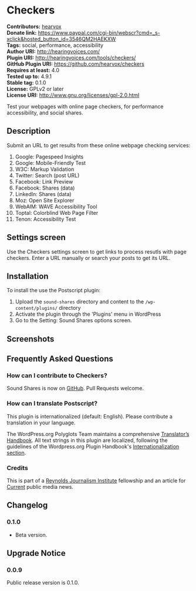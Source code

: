 # Checkers #
**Contributors:** [hearvox](https://profiles.wordpress.org/hearvox)  
**Donate link:** https://www.paypal.com/cgi-bin/webscr?cmd=_s-xclick&hosted_button_id=3546QM2HAEKXW  
**Tags:** social, performance, accessibility  
**Author URI:** http://hearingvoices.com/  
**Plugin URI:** http://hearingvoices.com/tools/checkers/  
**GitHub Plugin URI:** https://github.com/hearvox/checkers  
**Requires at least:** 4.0  
**Tested up to:** 4.9.1  
**Stable tag:** 0.1.0  
**License:** GPLv2 or later  
**License URI:** http://www.gnu.org/licenses/gpl-2.0.html  

Test your webpages with online page checkers, for performance accessibility, and social shares.

## Description ##

Submit an URL to get results from these online webpage checking services:
<ol>
    <li class="dashicons-before dashicons-performance">Google: Pagespeed Insights</li>
    <li class="dashicons-before dashicons-performance">Google: Mobile-Friendly Test</li>
    <li class="dashicons-before dashicons-performance">W3C: Markup Validation</li>
    <li class="dashicons-before dashicons-share">Twitter: Search (post URL)</li>
    <li class="dashicons-before dashicons-share">Facebook: Link Preview</li>
    <li class="dashicons-before dashicons-share">Facebook: Shares (data)</li>
    <li class="dashicons-before dashicons-share">LinkedIn: Shares (data)</li>
    <li class="dashicons-before dashicons-share">Moz: Open Site Explorer</li>
    <li class="dashicons-before dashicons-universal-access-alt">WebAIM: WAVE Accessibility Tool</li>
    <li class="dashicons-before dashicons-universal-access-alt">Toptal: Colorblind Web Page Filter</li>
    <li class="dashicons-before dashicons-universal-access-alt">Tenon: Accessibility Test</li>
</ol>

##  Settings screen ##

Use the Checkers settings screen to get links to process resutls with page checkers. Enter a URL manually or search your posts to get its URL.

##  Installation ##

To install the use the Postscript plugin:

1. Upload the `sound-shares` directory and content to the `/wp-content/plugins/` directory
2. Activate the plugin through the 'Plugins' menu in WordPress
3. Go to the Setting: Sound Shares options screen.

##  Screenshots ##

## Frequently Asked Questions ##

### How can I contribute to Checkers? ###
Sound Shares is now on [GitHub](https://github.com/hearvox/checkers). Pull Requests welcome.

### How can I translate Postscript? ###
This plugin is internationalized (default: English). Please contribute a translation in your language.

The WordPress.org Polyglots Team maintains a comprehensive [Translator’s Handbook](https://make.wordpress.org/polyglots/handbook/). All text strings in this plugin are localized, following the guidelines of the Wordpress.org Plugin Handbook's [Internationalization section](https://developer.wordpress.org/plugins/internationalization/).

### Credits ###
This is part of a [Reynolds Journalism Institute](https://www.rjionline.org) fellowship and an article for [Current](https://current.org/author/bgolding/) public media news.

##  Changelog ##

### 0.1.0 ###
* Beta version.

## Upgrade Notice ##

### 0.0.9 ###
Public release version is 0.1.0.

